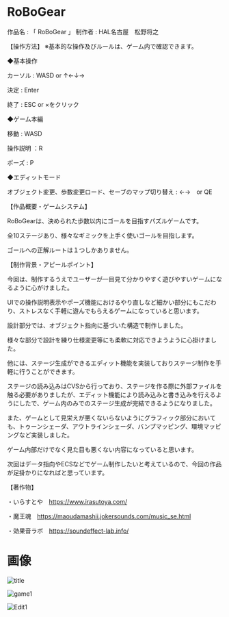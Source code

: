 # RoBoGear

作品名 : 「 RoBoGear 」
制作者 : HAL名古屋　松野将之

【操作方法】
※基本的な操作及びルールは、ゲーム内で確認できます。

◆基本操作

カーソル : WASD or ↑←↓→

決定 : Enter

終了 : ESC or ×をクリック

◆ゲーム本編

移動 : WASD

操作説明 ：R

ポーズ : P

◆エディットモード

オブジェクト変更、歩数変更ロード、セーブのマップ切り替え : ←→　or QE


【作品概要・ゲームシステム】

RoBoGearは、決められた歩数以内にゴールを目指すパズルゲームです。

全10ステージあり、様々なギミックを上手く使いゴールを目指します。

ゴールへの正解ルートは１つしかありません。

【制作背景・アピールポイント】

今回は、制作するうえでユーザーが一目見て分かりやすく遊びやすいゲームになるように心がけました。

UIでの操作説明表示やポーズ機能におけるやり直しなど細かい部分にもこだわり、ストレスなく手軽に遊んでもらえるゲームになっていると思います。

設計部分では、オブジェクト指向に基づいた構造で制作しました。

様々な部分で設計を練り仕様変更等にも柔軟に対応できようように心掛けました。

他には、ステージ生成ができるエディット機能を実装しておりステージ制作を手軽に行うことができます。

ステージの読み込みはCVSから行っており、ステージを作る際に外部ファイルを触る必要がありましたが、エディット機能により読み込みと書き込みを行えるようにしたで、ゲーム内のみでのステージ生成が完結できるようになりました。

また、ゲームとして見栄えが悪くないらないようにグラフィック部分においても、トゥーンシェーダ、アウトラインシェーダ、バンプマッピング、環境マッピングなど実装しました。

ゲーム内部だけでなく見た目も悪くない内容になっていると思います。

次回はデータ指向やECSなどでゲーム制作したいと考えているので、今回の作品が足掛かりになればと思っています。

【著作物】

・いらすとや　https://www.irasutoya.com/

・魔王魂　https://maoudamashii.jokersounds.com/music_se.html

・効果音ラボ　https://soundeffect-lab.info/

# 画像

![title](https://user-images.githubusercontent.com/95344747/153701751-5a5c95fd-6f39-4caf-bd76-ef91b39da794.png)

![game1](https://user-images.githubusercontent.com/95344747/153701762-8410add6-6c85-44e8-bfae-01779de18960.png)

![Edit1](https://user-images.githubusercontent.com/95344747/153701765-679ad0ef-d50f-4316-b0a6-9e731d39da32.png)
